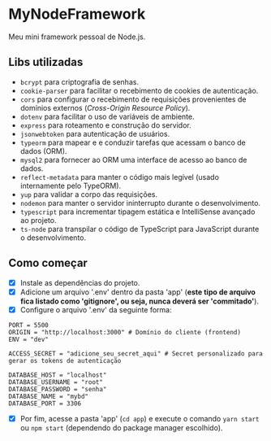 # MyNodeFramework

Meu mini framework pessoal de Node.js.

## Libs utilizadas

* `bcrypt` para criptografia de senhas.
* `cookie-parser` para facilitar o recebimento de cookies de autenticação.
* `cors` para configurar o recebimento de requisições provenientes de domínios externos (*Cross-Origin Resource Policy*).
* `dotenv` para facilitar o uso de variáveis de ambiente.
* `express` para roteamento e construção do servidor.
* `jsonwebtoken` para autenticação de usuários.
* `typeorm` para mapear e e conduzir tarefas que acessam o banco de dados (ORM).
* `mysql2` para fornecer ao ORM uma interface de acesso ao banco de dados.
* `reflect-metadata` para manter o código mais legível (usado internamente pelo TypeORM).
* `yup` para validar a corpo das requisições.
* `nodemon` para manter o servidor ininterrupto durante o desenvolvimento.
* `typescript` para incrementar tipagem estática e IntelliSense avançado ao projeto.
* `ts-node` para transpilar o código de TypeScript para JavaScript durante o desenvolvimento.

## Como começar

* [x] Instale as dependências do projeto.
* [x] Adicione um arquivo '.env' dentro da pasta 'app' (**este tipo de arquivo fica listado como 'gitignore', ou seja, nunca deverá ser 'commitado'**).
* [x] Configure o arquivo '.env' da seguinte forma:

```
PORT = 5500
ORIGIN = "http://localhost:3000" # Domínio do cliente (frontend)
ENV = "dev"

ACCESS_SECRET = "adicione_seu_secret_aqui" # Secret personalizado para gerar os tokens de autenticação

DATABASE_HOST = "localhost"
DATABASE_USERNAME = "root"
DATABASE_PASSWORD = "senha"
DATABASE_NAME = "mybd"
DATABASE_PORT = 3306

```

* [x] Por fim, acesse a pasta 'app' (`cd app`) e execute o comando `yarn start` ou `npm start` (dependendo do package manager escolhido).
